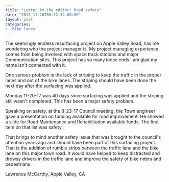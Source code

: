 ```yaml
---
title: "Letter to the editor: Road safety"
date: "2017-11-20T06:32:32-08:00"
layout: post
categories:
- 'Bike lanes'
---
```


The seemingly endless resurfacing project on Apple Valley Road, has me wondering who the project manager is. My project managing experience comes from being involved with space track stations and major Communication sites. This project has so many loose ends I am glad my name isn't connected with it.

One serious problem is the lack of striping to keep the traffic in the proper lanes and out of the bike lanes. The striping should have been done the next day after the surfacing was applied.

Monday 11-20-17 was 40 days since surfacing was applied and the striping still wasn't completed. This has been a major safety problem.

Speaking on safety, at the 8-23-17 Council meeting, the Town engineer gave a presentation on funding available for road improvement. He showed a slide for Road Maintenance and Rehabilitation available funds. The first item on that list was safety.

That brings to mind another safety issue that was brought to the council's attention years ago and should have been part of this surfacing project. That is the addition of rumble strips between the traffic lane and the bike lane on this major town road. It would have helped to keep distracted and drowsy drivers in the traffic lane and improve the safety of bike riders and pedestrians.

Lawrence McCarthy, Apple Valley, CA